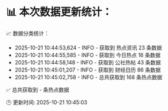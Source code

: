 📊 本次数据更新统计：
==========================

📈 数据分类统计：
- 2025-10-21 10:44:53,624 - INFO - 获取到 热点资讯 23 条数据
- 2025-10-21 10:44:55,585 - INFO - 获取到 今日热点 16 条数据
- 2025-10-21 10:44:58,148 - INFO - 获取到 公社热帖 43 条数据
- 2025-10-21 10:45:01,207 - INFO - 获取到 财经日历 86 条数据
- 2025-10-21 10:45:02,758 - INFO - 总共获取到 168 条热点数据

✅ 总共获取到 - 条热点数据

🕐 更新时间: 2025-10-21 10:45:03
